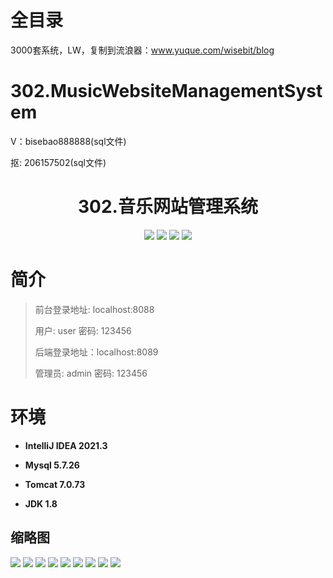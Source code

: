 # 全目录

3000套系统，LW，复制到流浪器：www.yuque.com/wisebit/blog

# 302.MusicWebsiteManagementSystem

<p>V：bisebao888888(sql文件)</p>
<p>抠: 206157502(sql文件)</p>

<p><h1 align="center">302.音乐网站管理系统</h1></p>


<p align="center">
	<img src="https://img.shields.io/badge/jdk-1.8-orange.svg"/>
    <img src="https://img.shields.io/badge/springboot-5.x-lightgrey.svg"/>
    <img src="https://img.shields.io/badge/vue-3.x-blue.svg"/>
    <img src="https://img.shields.io/badge/mybatis-5.x-yellow.svg"/>
</p>

# 简介
>
> 
>
> 前台登录地址: localhost:8088
>
> 用户: user 密码: 123456
>
> 后端登录地址：localhost:8089
>
> 管理员: admin   密码: 123456
>

# 环境

- <b>IntelliJ IDEA 2021.3</b>

- <b>Mysql 5.7.26</b>

- <b>Tomcat 7.0.73</b>

- <b>JDK 1.8</b>




## 缩略图

![](https://bitwise.oss-cn-heyuan.aliyuncs.com/2024/9/10/4be3a98a-08d3-4369-8991-b3e48b3338ab.png)
![](https://bitwise.oss-cn-heyuan.aliyuncs.com/2024/9/10/11d5c452-fd44-47ea-bec5-a3528da03e4e.png)
![](https://bitwise.oss-cn-heyuan.aliyuncs.com/2024/9/10/bd98c830-b56b-42a5-a342-e54ce99b5824.png)
![](https://bitwise.oss-cn-heyuan.aliyuncs.com/2024/9/10/0025eaa9-986f-4348-ab96-f5f295f1832f.png)
![](https://bitwise.oss-cn-heyuan.aliyuncs.com/2024/9/10/354d378a-87c8-45a4-93b3-35492c196a32.png)
![](https://bitwise.oss-cn-heyuan.aliyuncs.com/2024/9/10/464ed732-a3cc-4240-9e1d-f235d05d101e.png)
![](https://bitwise.oss-cn-heyuan.aliyuncs.com/2024/9/10/f303a4e9-865d-431b-9936-fb92c501a9f9.png)
![](https://bitwise.oss-cn-heyuan.aliyuncs.com/2024/9/10/96f04ac5-d642-4d73-a8c7-8564672579c2.png)
![](https://bitwise.oss-cn-heyuan.aliyuncs.com/2024/9/10/6eeb14c8-37c3-4c2f-a8fe-fb6840b6a6bc.png)






